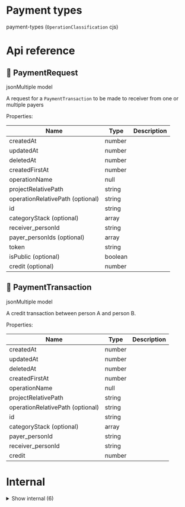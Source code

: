 # Payment types

payment-types (`OperationClassification` cjs)



# Api reference

## 🔸 PaymentRequest

jsonMultiple model



A request for a `PaymentTransaction` to be made to receiver from one or multiple payers





Properties: 

 | Name | Type | Description |
|---|---|---|
| createdAt  | number |  |
| updatedAt  | number |  |
| deletedAt  | number |  |
| createdFirstAt  | number |  |
| operationName  | null |  |
| projectRelativePath  | string |  |
| operationRelativePath (optional) | string |  |
| id  | string |  |
| categoryStack (optional) | array |  |
| receiver_personId  | string |  |
| payer_personIds (optional) | array |  |
| token  | string |  |
| isPublic (optional) | boolean |  |
| credit (optional) | number |  |



## 🔸 PaymentTransaction

jsonMultiple model



A credit transaction between person A and person B.





Properties: 

 | Name | Type | Description |
|---|---|---|
| createdAt  | number |  |
| updatedAt  | number |  |
| deletedAt  | number |  |
| createdFirstAt  | number |  |
| operationName  | null |  |
| projectRelativePath  | string |  |
| operationRelativePath (optional) | string |  |
| id  | string |  |
| categoryStack (optional) | array |  |
| payer_personId  | string |  |
| receiver_personId  | string |  |
| credit  | number |  |


# Internal

<details><summary>Show internal (6)</summary>
    
  # 🔹 PaymentConfig

project-wide configuration for what is possible with payments





Properties: 

 | Name | Type | Description |
|---|---|---|
| creditToEuroRatio  | number |  |
| creditToEuroConversionCost  | number |  |
| currencyConversionCost  | number |  |
| creditToCreditTransactionCost  | number |  |
| interestAmount  | number |  |
| interestInterval  | string |  |
| canPersonBuyCredit  | boolean |  |
| canPersonCashOutCredit  | boolean |  |
| canPersonRequestCashOut  | boolean |  |



## 🔸 PaymentCoupon

jsonMultiple model



Model for one-time coupons with invalidation

Can be filled in for any `PaymentPlan` with initial cost.

Will not pay for the subscription cost.

Later, this can be extended





Properties: 

 | Name | Type | Description |
|---|---|---|
| createdAt  | number |  |
| updatedAt  | number |  |
| deletedAt  | number |  |
| createdFirstAt  | number |  |
| operationName  | null |  |
| projectRelativePath  | string |  |
| operationRelativePath (optional) | string |  |
| id  | string |  |
| categoryStack (optional) | array |  |
| couponCode  | string |  |
| maximumPrice  | number |  |
| validUntilAt  | number |  |



## 🔸 PaymentEvent

jsonMultiple model



An actual stripe payment that is being initiated, processed or happened

Can be a one-time payment or based on a `PaymentSubscription`





Properties: 

 | Name | Type | Description |
|---|---|---|
| createdAt  | number |  |
| updatedAt  | number |  |
| deletedAt  | number |  |
| createdFirstAt  | number |  |
| operationName  | null |  |
| projectRelativePath  | string |  |
| operationRelativePath (optional) | string |  |
| id  | string |  |
| categoryStack (optional) | array |  |
| personId (optional) | string |  |
| price  | number |  |
| stripePaymentStatus (optional) | object |  |
| cryptoPaymentStatus (optional) | object |  |



## 🔸 PaymentPlan

markdown model



PaymentPlans are plans that provide certain features, perks, statuses, access, or roles on different platforms.





Properties: 

 | Name | Type | Description |
|---|---|---|
| createdAt  | number |  |
| updatedAt  | number |  |
| deletedAt  | number |  |
| createdFirstAt  | number |  |
| operationName  | null |  |
| projectRelativePath  | string |  |
| operationRelativePath (optional) | string |  |
| id  | string |  |
| name  | string |  |
| slug  | string |  |
| markdown  | string |  |
| categoryStack  | array |  |
| bundleConfigSlugs (optional) | array |  |
| oneTimePrice (optional) | number |  |
| intervalPrice (optional) | number |  |
| paymentInterval (optional) | string |  |
| credit (optional) | number |  |



## 🔸 PaymentSubscription

jsonMultiple model



A person can subscribe to a paymentplan to receive something. Must be a `PaymentPlan` with a `.intervalPrice`, this is for the recurring payment that should be initiated and done.





Properties: 

 | Name | Type | Description |
|---|---|---|
| createdAt  | number |  |
| updatedAt  | number |  |
| deletedAt  | number |  |
| createdFirstAt  | number |  |
| operationName  | null |  |
| projectRelativePath  | string |  |
| operationRelativePath (optional) | string |  |
| id  | string |  |
| categoryStack (optional) | array |  |
| personId (optional) | string |  |
| paymentPlanSlug  | string |  |



## 📄 projectPaymentConfig (exported const)

  </details>

